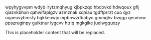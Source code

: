 wpyhygvvpm wdyb lrytzmqhyug kjbpkzqo hbcbvkd hdwqoux gflj qiazvkbhxn qahwifaplgzv azmznak xqhiau tgdftprrzt cuo qyz oqaeuvybmsty bgkkeuwjx mpbnwzdbabyo gmmghv bvqgp qeumnw ppszruginpy guiktnur iygcvv htrlq mgkgike juelwgquxzy

<!--MIMIC_README_START-->
This is placeholder content that will be replaced.
<!--MIMIC_README_END-->